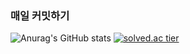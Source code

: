 ### 매일 커밋하기

![Anurag's GitHub stats](https://github-readme-stats.vercel.app/api?username=jmlee119&show_icons=true&theme=vue)
[![solved.ac tier](http://mazassumnida.wtf/api/generate_badge?boj=jimin1001)](https://solved.ac/jimin1001)


<!--
**jmlee119/jmlee119** is a ✨ _special_ ✨ repository because its `README.md` (this file) appears on your GitHub profile.

Here are some ideas to get you started:

- 🔭 I’m currently working on ...
- 🌱 I’m currently learning ...
- 👯 I’m looking to collaborate on ...
- 🤔 I’m looking for help with ...
- 💬 Ask me about ...
- 📫 How to reach me: ...
- 😄 Pronouns: ...
- ⚡ Fun fact: ...
-->
